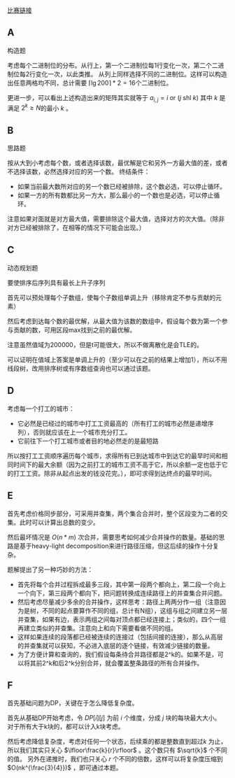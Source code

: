 [比赛链接](https://codeforces.com/contest/1801)

## A

构造题

考虑每个二进制位的分布。从行上，第一个二进制位每1行变化一次，第二个二进制位每2行变化一次，以此类推。
从列上同样选择不同的二进制位。这样可以构造出任意两格均不同，总计需要 $\lceil\lg{200}\rceil*2=16$个二进制位。

更进一步，可以看出上述构造出来的矩阵其实就等于 $a_{i,j} = i~\mathrm{or}~(j~\mathrm{shl}~k)$ 其中 $k$ 是满足 $2^k\ge N$的最小 $k$ 。

## B

思路题

按从大到小考虑每个数，或者选择该数，最优解是它和另外一方最大值的差，或者不选择该数，必然选择对应的另一个数。
终结条件：

* 如果当前最大数所对应的另一个数已经被排除，这个数必选，可以停止循环。
* 如果一方的所有数都比另一方大，那么最小的一个数也是必选，可以停止循环。

注意如果对面就是对方最大值，需要排除这个最大值，选择对方的次大值。（除非对方已经被排除了，在相等的情况下可能会出现。）

## C

动态规划题

要使排序后序列具有最长上升子序列

首先可以预处理每个子数组，使每个子数组单调上升（移除肯定不参与贡献的元素）

然后考虑到达每个数的最优解，从最大值为该数的数组中，假设每个数为第一个参与贡献的数，可用区段max找到之前的最优解。

注意虽然值域为200000，但是t可能很大，所以不做离散化是会TLE的。

可以证明在值域上答案是单调上升的（至少可以在之前的结果上增加1），所以不用线段树，改用排序树或有序数组查询也可以通过该题。

## D

考虑每一个打工的城市：

* 它必然是已经过的城市中打工工资最高的（所有打工的城市必然是递增序列），否则就应该在上一个城市充分打工。
* 它前往下一个打工城市或者目的地必然走的是最短路

所以按打工工资顺序遍历每个城市，求得所有已到达城市中到达它的最早时间和相同时间下的最大余额（因为之前打工的城市工资不高于它，所以余额一定也低于它的打工工资。除非从起点出发的钱没花完。），即可求得到达终点的最早时间。

## E

首先考虑价格同步部分，可采用并查集，两个集合合并时，整个区段变为二者的交集。此时可以计算出总数的变少。

然后最坏情况是 $O(n*m)$ 次合并，需要思考如何减少合并操作的数量。基础的思路是基于heavy-light decomposition来进行路径压缩，但这后续的操作十分复杂。

题解提出了另一种巧妙的方法：

* 首先将每个合并过程拆成最多三段，其中第一段两个都向上，第二段一个向上一个向下，第三段两个都向下，把问题转换成连续路径上的并查集合并问题。
* 然后考虑尽量减少多余的合并操作，这样思考：路径上两两分作一组（注意因为是树，不同的起点要算作不同的组，总计有N组），这组与组之间建立另一层并查集，如果有边，表示两组之间每对顶点都已经连接上；类似的，四个一组再建立类似的并查集。注意向上和向下需要看做不同的组。
* 这样如果连续的段落都已经被连续的连接过（包括间接的连接），那么从高层的并查集就可以获知，不必进入底层的逐个链接，有效减少链接的数量。
* 为了方便计算和查询的，我们假设每条待合并路径都是2^k的。如果不是，可以将其前2^k和后2^k分别合并，就会覆盖整条路径的所有合并操作。

## F

首先基础问题为DP，关键在于怎么降低复杂度。

首先从基础DP开始考虑，令 $DP[i][j]$ 为前 $i$ 个维度，分成 $j$ 块的每块最大大小。 对于所有大于k块的，都可以计入k块考虑。

然后考虑降低复杂度，考虑对任何一个状态，后续乘的都是整数直到超过$k$ 为止，所以我们其实只关心 $\lfloor\frac{k}{r}\rfloor$ 。这个数只有 $\sqrt{k}$ 个不同的值。 另外在递推时，我们也只关心 $r$ 个不同的倍数，这样可以将复杂度压缩到 $O(nk^{\frac{3}{4}})$ ，即可通过本题。
